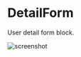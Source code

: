 # DetailForm

User detail form block.

![screenshot](https://img.alicdn.com/imgextra/i2/O1CN017F1lWP1u8NsSbWDUd_!!6000000005992-2-tps-375-670.png)